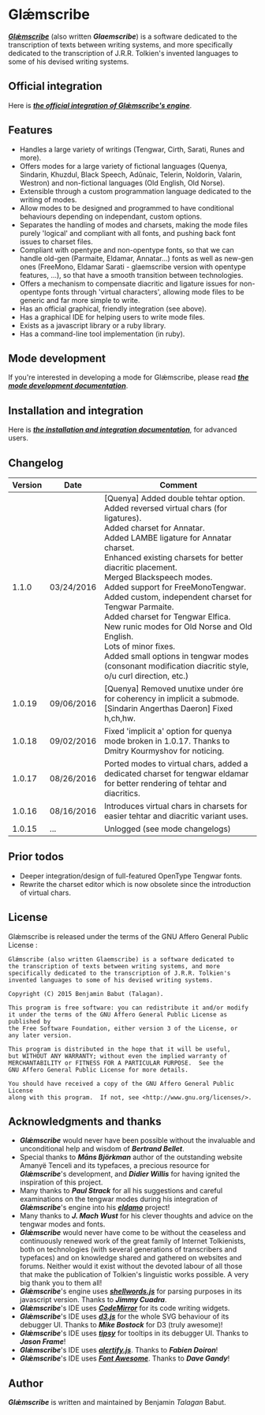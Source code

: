 # Glǽmscribe

[**_Glǽmscribe_**](https://jrrvf.com/~glaemscrafu/english/glaemscribe.html) (also written **_Glaemscribe_**) is a software dedicated to
the transcription of texts between writing systems, and more specifically dedicated to the transcription of J.R.R. Tolkien's invented languages to some of his devised writing systems.

Official integration
--------------------

Here is [**_the official integration of Glǽmscribe's engine_**](https://jrrvf.com/~glaemscrafu/english/glaemscribe.html).

Features
--------

* Handles a large variety of writings (Tengwar, Cirth, Sarati, Runes and more).
* Offers modes for a large variety of fictional languages (Quenya, Sindarin, Khuzdul, Black Speech, Adûnaic, Telerin, Noldorin, Valarin, Westron) and non-fictional languages (Old English, Old Norse).
* Extensible through a custom programmation language dedicated to the writing of modes.
* Allow modes to be designed and programmed to have conditional behaviours depending on independant, custom options.
* Separates the handling of modes and charsets, making the mode files purely 'logical' and compliant with all fonts, and pushing back font issues to charset files.
* Compliant with opentype and non-opentype fonts, so that we can handle old-gen (Parmaite, Eldamar, Annatar...) fonts as well as new-gen ones (FreeMono, Eldamar Sarati - glaemscribe version with opentype features, ...), so that have a smooth transition between technologies.
* Offers a mechanism to compensate diacritic and ligature issues for non-opentype fonts through 'virtual characters', allowing mode files to be generic and far more simple to write.
* Has an official graphical, friendly integration (see above).
* Has a graphical IDE for helping users to write mode files.
* Exists as a javascript library or a ruby library.
* Has a command-line tool implementation (in ruby).

Mode development
----------------

If you're interested in developing a mode for Glǽmscribe, please read [**_the mode development documentation_**](https://jrrvf.com/~glaemscrafu/english/glaemscribe-mode-authoring.html).

Installation and integration
----------------------------

Here is [**_the installation and integration documentation_**](http://bentalagan.github.com/glaemscribe), for advanced users.

Changelog
---------

| Version | Date | Comment |
|---------|------|---------| 
| 1.1.0 | 03/24/2016 | [Quenya] Added double tehtar option. <br>Added reversed virtual chars (for ligatures). <br>Added charset for Annatar. <br>Added LAMBE ligature for Annatar charset. <br>Enhanced existing charsets for better diacritic placement.<br>Merged Blackspeech modes. <br>Added support for FreeMonoTengwar. <br>Added custom, independent charset for Tengwar Parmaite. <br>Added charset for Tengwar Elfica. <br>New runic modes for Old Norse and Old English. <br>Lots of minor fixes. <br>Added small options in tengwar modes (consonant modification diacritic style, o/u curl direction, etc.) |
| 1.0.19 | 09/06/2016 | [Quenya] Removed unutixe under óre for coherency in implicit a submode.<br>[Sindarin Angerthas Daeron] Fixed h,ch,hw. |
| 1.0.18 | 09/02/2016 | Fixed 'implicit a' option for quenya mode broken in 1.0.17. Thanks to Dmitry Kourmyshov for noticing. |
| 1.0.17 | 08/26/2016 | Ported modes to virtual chars, added a dedicated charset for tengwar eldamar for better rendering of tehtar and diacritics. |
| 1.0.16 | 08/16/2016 | Introduces virtual chars in charsets for easier tehtar and diacritic variant uses. |
| 1.0.15 | ... | Unlogged (see mode changelogs) |

Prior todos
-----------

* Deeper integration/design of full-featured OpenType Tengwar fonts.
* Rewrite the charset editor which is now obsolete since the introduction of virtual chars.

License
-------

Glǽmscribe is released under the terms of the GNU Affero General Public License :

    Glǽmscribe (also written Glaemscribe) is a software dedicated to
    the transcription of texts between writing systems, and more 
    specifically dedicated to the transcription of J.R.R. Tolkien's 
    invented languages to some of his devised writing systems.
    
    Copyright (C) 2015 Benjamin Babut (Talagan).
    
    This program is free software: you can redistribute it and/or modify
    it under the terms of the GNU Affero General Public License as published by
    the Free Software Foundation, either version 3 of the License, or
    any later version.
    
    This program is distributed in the hope that it will be useful,
    but WITHOUT ANY WARRANTY; without even the implied warranty of
    MERCHANTABILITY or FITNESS FOR A PARTICULAR PURPOSE.  See the
    GNU Affero General Public License for more details.
    
    You should have received a copy of the GNU Affero General Public License
    along with this program.  If not, see <http://www.gnu.org/licenses/>.


Acknowledgments and thanks
--------------------------

* **_Glǽmscribe_** would never have been possible without the invaluable and unconditional help and wisdom of **_Bertrand Bellet_**.
* Special thanks to **_Måns Björkman_** author of the outstanding website Amanyë Tenceli and its typefaces, a precious resource for **_Glǽmscribe_**'s development, and **_Didier Willis_** for having ignited the inspiration of this project.
* Many thanks to **_Paul Strack_** for all his suggestions and careful examinations on the tengwar modes during his integration of **_Glǽmscribe_**'s engine into his [**_eldamo_**](http://eldamo.org) project!
* Many thanks to **_J. Mach Wust_** for his clever thoughts and advice on the tengwar modes and fonts.
* **_Glǽmscribe_** would never have come to be without the ceaseless and continuously renewed work of the great family of Internet Tolkienists, both on technologies (with several generations of transcribers and typefaces) and on knowledge shared and gathered on websites and forums. Neither would it exist without the devoted labour of all those that make the publication of Tolkien's linguistic works possible. A very big thank you to them all!
* **_Glǽmscribe_**'s engine uses [**_shellwords.js_**](https://github.com/jimmycuadra/shellwords) for parsing purposes in its javascript version. Thanks to **_Jimmy Cuadra_**.
* **_Glǽmscribe_**'s IDE uses [**_CodeMirror_**](https://codemirror.net/) for its code writing widgets.
* **_Glǽmscribe_**'s IDE uses [**_d3.js_**](https://d3js.org/) for the whole SVG behaviour of its debugger UI. Thanks to **_Mike Bostock_** for D3 (truly awesome)!
* **_Glǽmscribe_**'s IDE uses [**_tipsy_**](http://onehackoranother.com/projects/jquery/tipsy/#download) for tooltips in its debugger UI. Thanks to **_Jason Frame_**!
* **_Glǽmscribe_**'s IDE uses [**_alertify.js_**](http://fabien-d.github.io/alertify.js/). Thanks to **_Fabien Doiron_**!
* **_Glǽmscribe_**'s IDE uses [**_Font Awesome_**](https://fortawesome.github.io/Font-Awesome/). Thanks to **_Dave Gandy_**!


Author
------

**_Glǽmscribe_** is written and maintained by Benjamin _Talagan_ Babut.

